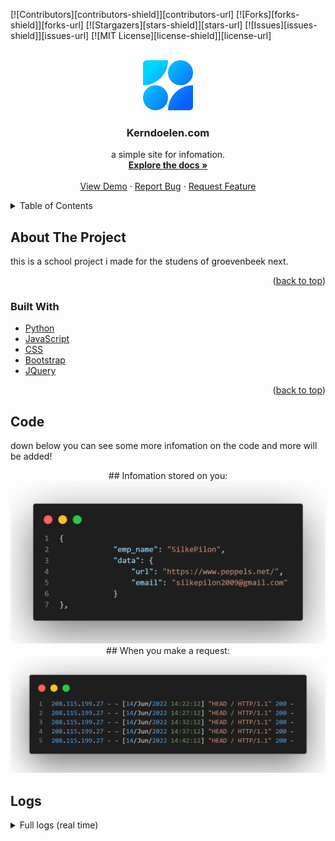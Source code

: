 <div id="top"></div>



<!-- PROJECT SHIELDS -->
[![Contributors][contributors-shield]][contributors-url]
[![Forks][forks-shield]][forks-url]
[![Stargazers][stars-shield]][stars-url]
[![Issues][issues-shield]][issues-url]
[![MIT License][license-shield]][license-url]



<!-- PROJECT LOGO -->
<br />
<div align="center">
  <a href="https://github.com/SilkePilon/kerndoelen.com/">
    <img src="https://github.com/SilkePilon/kerndoelen.com/blob/master/logo.png" alt="Logo" width="80" height="80">
  </a>

<h3 align="center">Kerndoelen.com</h3>

  <p align="center">
    a simple site for infomation.
    <br />
    <a href="https://github.com/SilkePilon/kerndoelen.com"><strong>Explore the docs »</strong></a>
    <br />
    <br />
    <a href="https://github.com/SilkePilon/kerndoelen.com">View Demo</a>
    ·
    <a href="https://github.com/SilkePilon/kerndoelen.com/issues">Report Bug</a>
    ·
    <a href="https://github.com/SilkePilon/kerndoelen.com/issues">Request Feature</a>
  </p>
</div>



<!-- TABLE OF CONTENTS -->
<details>
  <summary>Table of Contents</summary>
  <ol>
    <li>
      <a href="#about-the-project">About The Project</a>
      <ul>
        <li><a href="#built-with">Built With</a></li>
      </ul>
    </li>
    </li>
    <li><a href="#roadmap">Roadmap</a></li>
    <li><a href="#contributing">Contributing</a></li>
    <li><a href="#license">License</a></li>
    <li><a href="#contact">Contact</a></li>
    <li><a href="#acknowledgments">Acknowledgments</a></li>
  </ol>
</details>



<!-- ABOUT THE PROJECT -->
## About The Project



this is a school project i made for the studens of groevenbeek next.

<p align="right">(<a href="#top">back to top</a>)</p>



### Built With

* [Python](https://www.python.org/)
* [JavaScript](ttps://reactjs.org/)
* [CSS](https://vuejs.org)
* [Bootstrap](https://getbootstrap.com)
* [JQuery](https://jquery.com)

<p align="right">(<a href="#top">back to top</a>)</p>



<!-- GETTING STARTED -->
## Code

down below you can see some more infomation on the code and more will be added!


<div align="center">
  ## Infomation stored on you:
  <a href="https://github.com/SilkePilon/kerndoelen.com/">
    <img src="https://github.com/SilkePilon/kerndoelen.com/blob/master/datastored.png" alt="Logo">
  </a>
  ## When you make a request:
  <a href="https://github.com/SilkePilon/kerndoelen.com/">
    <img src="https://github.com/SilkePilon/kerndoelen.com/blob/master/dataonreq.png" alt="Logo">
  </a>
</div>

## Logs
<details>
<summary>Full logs (real time)</summary>
<br>
```

 * Serving Flask app server (lazy loading)\n<br />  * Environment: production\n<br />    WARNING: This is a development server. Do not use it in a production deployment.\n<br />    Use a production WSGI server instead.\n<br />  * Debug mode: on\n<br />  * Running on i hide my ip (Press CTRL+C to quit)\n<br />  * Restarting with stat\n<br />  * Debugger is active!\n<br />  * Debugger PIN: 986-651-558\n
```
</details>



<!-- USAGE EXAMPLES -->

## Usage


_For more examples, please refer to the [Documentation](https://kerndoelen.com)_

<p align="right">(<a href="#top">back to top</a>)</p>



<!-- ROADMAP -->
## Roadmap

- [x] kerndoelen counter
- [x] kerndoelen finder
- [ ] see not completed kerndoelen

See the [open issues](https://github.com/SilkePilon/kerndoelen.com/issues) for a full list of proposed features (and known issues).

<p align="right">(<a href="#top">back to top</a>)</p>



<!-- CONTRIBUTING -->
## Contributing

Contributions are what make the open source community such an amazing place to learn, inspire, and create. Any contributions you make are **greatly appreciated**.

If you have a suggestion that would make this better, please fork the repo and create a pull request. You can also simply open an issue with the tag "enhancement".
Don't forget to give the project a star! Thanks again!

1. Fork the Project
2. Create your Feature Branch (`git checkout -b feature/AmazingFeature`)
3. Commit your Changes (`git commit -m 'Add some AmazingFeature'`)
4. Push to the Branch (`git push origin feature/AmazingFeature`)
5. Open a Pull Request

<p align="right">(<a href="#top">back to top</a>)</p>



<!-- LICENSE -->
## License

This is free and unencumbered software released into the public domain.

Anyone is free to copy, modify, publish, use, compile, sell, or distribute this software, either in source code form or as a compiled binary, for any purpose, commercial or non-commercial, and by any means.

In jurisdictions that recognize copyright laws, the author or authors of this software dedicate any and all copyright interest in the software to the public domain. We make this dedication for the benefit of the public at large and to the detriment of our heirs and successors. We intend this dedication to be an overt act of relinquishment in perpetuity of all present and future rights to this software under copyright law.

THE SOFTWARE IS PROVIDED "AS IS", WITHOUT WARRANTY OF ANY KIND, EXPRESS OR IMPLIED, INCLUDING BUT NOT LIMITED TO THE WARRANTIES OF MERCHANTABILITY, FITNESS FOR A PARTICULAR PURPOSE AND NONINFRINGEMENT. IN NO EVENT SHALL THE AUTHORS BE LIABLE FOR ANY CLAIM, DAMAGES OR OTHER LIABILITY, WHETHER IN AN ACTION OF CONTRACT, TORT OR OTHERWISE, ARISING FROM, OUT OF OR IN CONNECTION WITH THE SOFTWARE OR THE USE OR OTHER DEALINGS IN THE SOFTWARE.

For more information, please refer to https://unlicense.org

<p align="right">(<a href="#top">back to top</a>)</p>



<!-- CONTACT -->
## Contact

Silke Pilon - team@kerndoelen.com

Project Link: [https://github.com/SilkePilon/kerndoelen.com](https://github.com/SilkePilon/kerndoelen.com)

<p align="right">(<a href="#top">back to top</a>)</p>



<!-- ACKNOWLEDGMENTS -->
## Acknowledgments

* [@slimetouber_official](https://www.tiktok.com/@slimetouber_official)
* [@Jaivy Butzelaar](https://www.tiktok.com/@j.b.astrophotography)
* [@Finn]()

<p align="right">(<a href="#top">back to top</a>)</p>



<!-- MARKDOWN LINKS & IMAGES -->
<!-- https://www.markdownguide.org/basic-syntax/#reference-style-links -->
[contributors-shield]: https://img.shields.io/github/contributors/SilkePilon/kerndoelen.com.svg?style=for-the-badge
[contributors-url]: https://github.com/SilkePilon/kerndoelen.com/graphs/contributors
[forks-shield]: https://img.shields.io/github/forks/SilkePilon/kerndoelen.com.svg?style=for-the-badge
[forks-url]: https://github.com/SilkePilon/kerndoelen.com/network/members
[stars-shield]: https://img.shields.io/github/stars/SilkePilon/kerndoelen.com.svg?style=for-the-badge
[stars-url]: https://github.com/SilkePilon/kerndoelen.com/stargazers
[issues-shield]: https://img.shields.io/github/issues/SilkePilon/kerndoelen.com.svg?style=for-the-badge
[issues-url]: https://github.com/SilkePilon/kerndoelen.com/issues
[license-shield]: https://img.shields.io/github/license/SilkePilon/kerndoelen.com.svg?style=for-the-badge
[license-url]: https://github.com/SilkePilon/kerndoelen.com/blob/master/LICENSE.md
[product-screenshot]: images/screenshot.png
<div id="top"></div>
